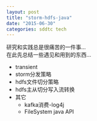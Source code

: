```yaml
---
layout: post
title: "storm-hdfs-java"
date: "2015-06-30"
categories: sddtc tech
---
```


研究和实践总是很痛苦的一件事...  
在此先总结一些遇见和用到的东西...  

- transient
- storm分发策略
- hdfs文件切分策略
- hdfs主从切分写入流转换
- 其它
  - kafka消费-log4j
  - FileSystem java API
